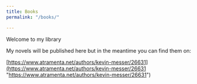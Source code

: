 ```yaml
---
title: Books
permalink: "/books/"

---
```


Welcome to my library

My novels will be published here but in the meantime you can find them on:

[https://www.atramenta.net/authors/kevin-messer/26631](https://www.atramenta.net/authors/kevin-messer/26631 "https://www.atramenta.net/authors/kevin-messer/26631")